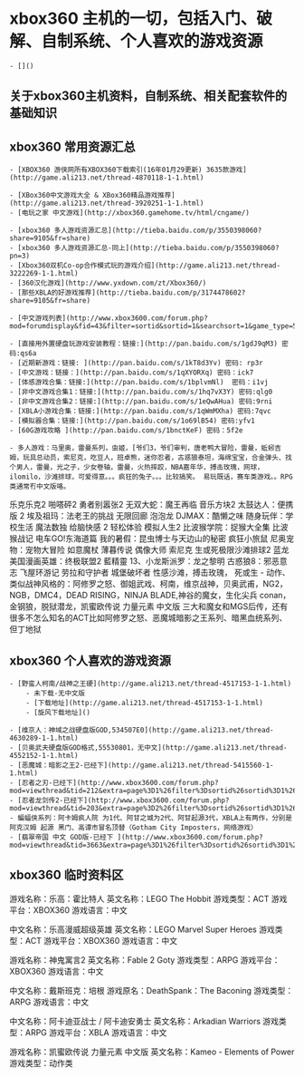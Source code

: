 # xbox360 主机的一切，包括入门、破解、自制系统、个人喜欢的游戏资源
	- []()

## 关于xbox360主机资料，自制系统、相关配套软件的基础知识
## xbox360 常用资源汇总
	- [XBOX360 游侠网所有XBOX360下载索引(16年01月29更新) 3635款游戏](http://game.ali213.net/thread-4870118-1-1.html)

	- [XBox360中文游戏大全 & XBox360精品游戏推荐](http://game.ali213.net/thread-3920251-1-1.html)
	- [电玩之家 中文游戏](http://xbox360.gamehome.tv/html/cngame/)

	- [xbox360 多人游戏资源汇总](http://tieba.baidu.com/p/3550398060?share=9105&fr=share)
	- [xbox360 多人游戏资源汇总-同上](http://tieba.baidu.com/p/3550398060?pn=3)
	- [Xbox360双机Co-op合作模式玩的游戏介绍](http://game.ali213.net/thread-3222269-1-1.html)
	- [360汉化游戏](http://www.yxdown.com/zt/Xbox360/)
	- [那些XBLA的好游戏推荐](http://tieba.baidu.com/p/3174478602?share=9105&fr=share)
	
	- [中文游戏列表](http://www.xbox3600.com/forum.php?mod=forumdisplay&fid=43&filter=sortid&sortid=1&searchsort=1&game_type=5&game_area_version=4&game_language=all&page=1)
	
	- [直接用外置硬盘玩游戏安装教程：链接:](http://pan.baidu.com/s/1gdJ9qM3) 密码:qs6a
	- [近期新游戏：链接: ](http://pan.baidu.com/s/1kT8d3Yv) 密码: rp3r
	- [中文游戏：链接：](http://pan.baidu.com/s/1qXYORXq) 密码：ick7
	- [体感游戏合集：链接:](http://pan.baidu.com/s/1bplvmNl)  密码：i1vj
	- [非中文游戏合集1：链接:](http://pan.baidu.com/s/1hq7vX3Y) 密码:qlg0
	- [非中文游戏合集2：链接:](http://pan.baidu.com/s/1eQwAHua) 密码:9rni
	- [XBLA小游戏合集：链接:](http://pan.baidu.com/s/1qWmMXha) 密码:7qvc
	- [模拟器合集：链接:](http://pan.baidu.com/s/1o69lB54) 密码:yfv1
	- [60G游戏攻略 ](http://pan.baidu.com/s/1bnctKeF) 密码：5f2e
	
	- 多人游戏：马里奥，雷曼系列，虫姬，[爷们3，爷们审判，唐老鸭大冒险，雷曼，蚯蚓吉姆，玩具总动员，索尼克，吃豆人，班卓熊，迷你忍者，古惑狼泰坦，海绵宝宝，合金弹头、找个男人，雷曼，光之子，少女卷轴，雷曼，火热摔跤，NBA嘉年华，搏击玫瑰，网球，ilomilo，沙滩排球，可爱得意。。。疯狂的兔子。。。比较搞笑。 易玩既话，赛车类游戏。。RPG类通常冇中文版咯。
乐克乐克2 啪嗒砰2 勇者别嚣张2 无双大蛇：魔王再临 音乐方块2 太鼓达人：便携版 2 埃及祖玛：法老王的挑战 无限回廊 泡泡龙 DJMAX：酷懒之味 
随身玩伴：学校生活 魔法数独 给脑快感 2 轻松体验 模拟人生2 比波猴学院：捉猴大全集 比波猴战记 电车GO!东海道篇 我的暑假：昆虫博士与天边山的秘密
 疯狂小旅鼠 尼奥宠物：宠物大冒险 如意魔杖 薄暮传说 偶像大师 索尼克 生或死极限沙滩排球2 蓝龙 美国漫画英雄：终极联盟2 藍精靈 13、小龙斯派罗：龙之黎明 古惑狼8：邪恶意志 飞屋环游记
劳拉和守护者 城堡破坏者 性感沙滩，搏击玫瑰， 死或生
	- 动作、类似战神风格的：阿修罗之怒、御姐武戏、柯南，维京战神，贝奥武甫，NG2，NGB，DMC4，DEAD RISING，NINJA BLADE,神谷的魔女，生化尖兵 conan，金钢狼，脱狱潜龙，凯蜜欧传说 力量元素 中文版
	三大和魔女和MGS后传，还有很多不怎么知名的ACT比如阿修罗之怒、恶魔城暗影之王系列、暗黑血统系列、但丁地狱
	
## xbox360 个人喜欢的游戏资源
	- [野蛮人柯南/战神之王硬](http://game.ali213.net/thread-4517153-1-1.html)
		- 未下载-无中文版
		- [下载地址](http://game.ali213.net/thread-4517153-1-1.html)
		- [旋风下载地址]()

	- [维京人：神域之战硬盘版GOD,534507E0](http://game.ali213.net/thread-4630289-1-1.html)	
	- [贝奥武夫硬盘版GOD格式,55530801，无中文](http://game.ali213.net/thread-4552152-1-1.html)	
	- [恶魔城：暗影之王2-已经下](http://game.ali213.net/thread-5415560-1-1.html)
	- [忍者之刃-已经下](http://www.xbox3600.com/forum.php?mod=viewthread&tid=212&extra=page%3D1%26filter%3Dsortid%26sortid%3D1%26sortid%3D1)
	- [忍者龙剑传2-已经下](http://www.xbox3600.com/forum.php?mod=viewthread&tid=203&extra=page%3D2%26filter%3Dsortid%26sortid%3D1%26sortid%3D1)
	- 蝙蝠侠系列：阿卡姆疯人院 为1代、阿甘之城为2代、阿甘起源3代，XBLA上有两作，分别是阿克汉姆 起源 黑门、高谭市冒名顶替（Gotham City Imposters，网络游戏）
	- [翡翠帝国 中文 GOD版-已经下 ](http://www.xbox3600.com/forum.php?mod=viewthread&tid=3663&extra=page%3D1%26filter%3Dsortid%26sortid%3D1%26sortid%3D1)
## xbox360 临时资料区
 
游戏名称：乐高：霍比特人
英文名称：LEGO The Hobbit
游戏类型：ACT
游戏平台：XBOX360
游戏语言：中文

中文名称：乐高漫威超级英雄
英文名称：LEGO Marvel Super Heroes
游戏类型：ACT
游戏平台：XBOX360
游戏语言：中文

游戏名称：神鬼寓言2
英文名称：Fable 2 Goty
游戏类型：ARPG
游戏平台：XBOX360
游戏语言：中文

中文名称：戴斯班克：培根
游戏原名：DeathSpank：The Baconing 
游戏类型：ARPG
游戏语言：中文 

中文名称：阿卡迪亚战士 / 阿卡迪安勇士
英文名称：Arkadian Warriors
游戏类型：ARPG
游戏平台：XBLA
游戏语言：中文

游戏名称：凯蜜欧传说 力量元素 中文版
英文名称：Kameo - Elements of Power
游戏类型：动作类

